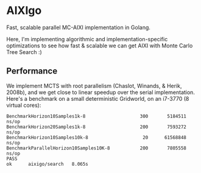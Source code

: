 # AIXIgo
Fast, scalable parallel MC-AIXI implementation in Golang.

Here, I'm implementing algorithmic and implementation-specific optimizations to see how fast & scalable we can get AIXI with Monte Carlo Tree Search :)

## Performance
We implement MCTS with root parallelism (Chaslot, Winands, & Herik, 2008b), and we get close to linear speedup over the serial implementation. Here's a benchmark on a small deterministic Gridworld, on an i7-3770 (8 virtual cores):

```
BenchmarkHorizon10Samples1k-8            	     300	   5184511 ns/op
BenchmarkHorizon20Samples1k-8            	     200	   7593272 ns/op
BenchmarkHorizon10Samples10k-8           	      20	  61568848 ns/op
BenchmarkParallelHorizon10Samples10K-8   	     200	   7805558 ns/op
PASS
ok  	aixigo/search	8.065s
```
